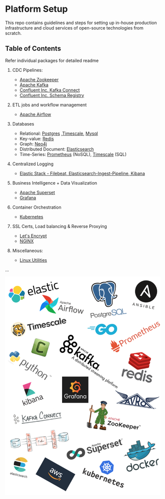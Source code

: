 # Platform Setup
This repo contains guidelines and steps for setting up in-house production infrastructure and cloud services of open-source technologies from scratch.

## Table of Contents
Refer individual packages for detailed readme

1. CDC Pipelines:
    * [Apache Zookeeper](https://github.com/abhishektripathi24/platform-setup/tree/master/apache-zookeeper)
    * [Apache Kafka](https://github.com/abhishektripathi24/platform-setup/tree/master/apache-kafka)
    * [Confluent Inc. Kafka Connect](https://github.com/abhishektripathi24/platform-setup/tree/master/confluentinc-kafka-connect)
    * [Confluent Inc. Schema Registry](https://github.com/abhishektripathi24/platform-setup/tree/master/confluentinc-schema-registry)

2. ETL jobs and workflow management
    * [Apache Airflow](https://github.com/abhishektripathi24/platform-setup/tree/master/apache-airflow)

3. Databases
    * Relational: [Postgres](https://github.com/abhishektripathi24/platform-setup/tree/master/postgres) ,[Timescale](https://github.com/abhishektripathi24/platform-setup/tree/master/timescale), [Mysql](https://github.com/abhishektripathi24/platform-setup/tree/master/mysql)
    * Key-value: [Redis](https://github.com/abhishektripathi24/platform-setup/tree/master/redis) 
    * Graph: [Neo4j](https://github.com/abhishektripathi24/platform-setup/tree/master/neo4j)
    * Distributed Document: [Elasticsearch](https://github.com/abhishektripathi24/platform-setup/tree/master/elasticsearch)
    * Time-Series: [Prometheus](https://github.com/abhishektripathi24/platform-setup/tree/master/prometheus) (NoSQL), [Timescale](https://github.com/abhishektripathi24/platform-setup/tree/master/timescale) (SQL)

4. Centralized Logging
    * [Elastic Stack - Filebeat, Elasticsearch-Ingest-Pipeline, Kibana](https://github.com/abhishektripathi24/platform-setup/tree/master/elastic-stack)

5. Business Intelligence + Data Visualization
    * [Apache Superset](https://github.com/abhishektripathi24/platform-setup/tree/master/apache-superset)
    * [Grafana](https://github.com/abhishektripathi24/platform-setup/tree/master/grafana)

6. Container Orchestration
    * [Kubernetes](https://github.com/abhishektripathi24/platform-setup/tree/master/kubernetes)

7. SSL Certs, Load balancing & Reverse Proxying
    * [Let's Encrypt](https://github.com/abhishektripathi24/platform-setup/tree/master/letsencrypt/)
    * [NGINX](https://github.com/abhishektripathi24/platform-setup/tree/master/nginx/)

8. Miscellaneous:
    * [Linux Utilities](https://github.com/abhishektripathi24/platform-setup/tree/master/linux/)
    
...

![](logos.png)